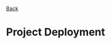 [Back](https://github.com/dd4no/PacificBattle/blob/main/README.md#project-wikis)

# Project Deployment
